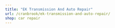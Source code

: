 ```yaml
---
title: "EK Transmission And Auto Repair"
url: /cranbrook/ek-transmission-and-auto-repair/
shop: car repair
---
```

